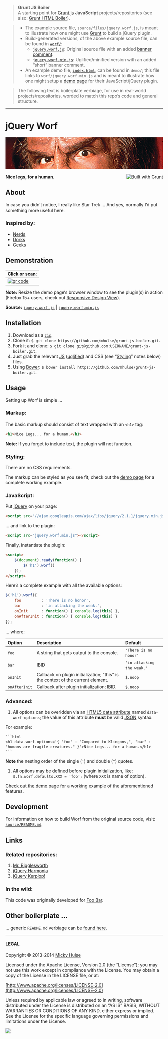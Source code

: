 > **Grunt JS Boiler**  
> A starting point for [Grunt.js](http://gruntjs.com/) **JavaScript** projects/repositories (see also: [Grunt HTML Boiler](https://github.com/mhulse/grunt-html-boiler)).

> * The example source file, `source/files/jquery.worf.js`, is meant to illustrate how one might use [Grunt](http://gruntjs.com/) to build a jQuery plugin.
> * Build-generated versions, of the above example source file, can be found in [`worf/`](worf/):
> 	* [`jquery.worf.js`](https://raw.github.com/mhulse/grunt-js-boiler/gh-pages/worf/jquery.worf.js): Original source file with an added [banner comment](http://gruntjs.com/getting-started#an-example-gruntfile).
> 	* [`jquery.worf.min.js`](https://raw.github.com/mhulse/grunt-js-boiler/gh-pages/worf/jquery.worf.min.js): Uglified/minified version with an added “short” banner comment.
> * An example demo file, [`index.html`](https://raw.githubusercontent.com/mhulse/grunt-js-boiler/gh-pages/demo/index.html), can be found in `demo/`; this file links to `worf/jquery.worf.min.js` and is meant to illustrate how one might setup a [demo page](http://mhulse.github.io/grunt-js-boiler/demo/) for their JavaScript/jQuery plugin.

> The following text is boilerplate verbiage, for use in real-world projects/repositories, worded to match this repo’s code and general structure.

---

# jQuery Worf

![Lieutenant Commander Worf](worf.png)

<a href="http://gruntjs.com/" title="Built with Grunt"><img src="https://cdn.gruntjs.com/builtwith.png" alt="Built with Grunt" align="right"></a>

**Nice legs, for a human.**

## About

In case you didn’t notice, I really like Star Trek … And yes, normally I’d put something more useful here.

### Inspired by:

* [Nerds](http://en.wikipedia.org/wiki/Nerd)
* [Dorks](http://en.wikipedia.org/wiki/Dork)
* [Geeks](http://en.wikipedia.org/wiki/Geek)

## Demonstration

| Click or scan: |
| -------------- |
| [![qr code](http://chart.apis.google.com/chart?cht=qr&chl=https://github.com/mhulse/grunt-js-boiler/&chs=240x240)](http://mhulse.github.io/grunt-js-boiler/demo/) |

**Note:** Resize the demo page‘s browser window to see the plugin(s) in action (Firefox 15+ users, check out [Responsive Design View](https://developer.mozilla.org/en-US/docs/Tools/Responsive_Design_View)).

**Source:** [`jquery.worf.js`](https://raw.github.com/mhulse/grunt-js-boiler/gh-pages/worf/jquery.worf.js) | [`jquery.worf.min.js`](https://raw.github.com/mhulse/grunt-js-boiler/gh-pages/worf/jquery.worf.min.js)

## Installation

1. Download as a [`zip`](https://github.com/mhulse/grunt-js-boiler/archive/gh-pages.zip).
1. Clone it: `$ git clone https://github.com/mhulse/grunt-js-boiler.git`.
1. Fork it and clone: `$ git clone git@github.com:USERNAME/grunt-js-boiler.git`.
1. Just grab the relevant [JS](https://raw.github.com/mhulse/grunt-js-boiler/gh-pages/worf/jquery.worf.js) ([uglified](https://raw.github.com/mhulse/grunt-js-boiler/gh-pages/worf/jquery.worf.min.js)) and CSS (see “[Styling](#styling)” notes below) files.
1. Using [Bower](http://bower.io/): `$ bower install https://github.com/mhulse/grunt-js-boiler.git`.

## Usage

Setting up Worf is simple …

### Markup:

The basic markup should consist of text wrapped with an `<h1>` tag:

```html
<h1>Nice Legs... for a human.</h1>
```

**Note:** If you forget to include text, the plugin will not function.

### Styling:

There are no CSS requirements.

The markup can be styled as you see fit; check out the [demo page](http://mhulse.github.io/grunt-js-boiler/demo/) for a complete working example.

### JavaScript:

Put [jQuery](http://jquery.com/) on your page:

```html
<script src="//ajax.googleapis.com/ajax/libs/jquery/2.1.1/jquery.min.js"></script>
```

… and link to the plugin:

```html
<script src="jquery.worf.min.js"></script>
```

Finally, instantiate the plugin:

```html
<script>
	$(document).ready(function() {
		$('h1').worf()
	});
</script>
```

Here’s a complete example with all the available options:

```js
$('h1').worf({
	foo         : 'There is no honor',
	bar         : 'in attacking the weak.',
	onInit      : function() { console.log(this) },
	onAfterInit : function() { console.log(this) }
});
```

… where:

Option | Description | Default
:-- | :-- | :--
`foo` | A string that gets output to the console. | `'There is no honor'`
`bar` | IBID | `'in attacking the weak.'`
`onInit` | Callback on plugin initialization; "this" is the context of the current element. | `$.noop`
`onAfterInit` | Callback after plugin initialization; IBID. | `$.noop`

### Advanced:

1. All options can be overidden via an [HTML5 data attribute](https://developer.mozilla.org/en-US/docs/Web/Guide/HTML/Using_data_attributes) named `data-worf-options`; the value of this attribute **must** be valid [JSON](http://json.org/) syntax.

 For example:

    ```html
    <h1 data-worf-options='{ "foo" : "Compared to Klingons,", "bar" : "humans are fragile creatures." }'>Nice Legs... for a human.</h1>
    ```

 **Note** the nesting order of the single (`'`) and double (`"`) quotes.

1. All options may be defined before plugin initialization, like: `$.fn.worf.defaults.XXX = 'foo';` (where `XXX` is name of option).

[Check out the demo page](http://mhulse.github.io/grunt-js-boiler/demo/) for a working example of the aforementioned features.

## Development

For information on how to build Worf from the original source code, visit: [`source/README.md`](source/README.md).

## Links

### Related repositories:

1. [Mr. Bigglesworth](https://github.com/mhulse/jquery-bigglesworth)
1. [jQuery Harmonia](https://github.com/mhulse/jquery-harmonia)
1. [jQuery Kerplop!](https://github.com/mhulse/jquery-kerplop)

### In the wild:

This code was originally developed for [Foo Bar](http://foobar.com).

## Other boilerplate …

… generic `README.md` verbiage can be [found here](https://github.com/mhulse/gh-boiler).

---

#### LEGAL

Copyright © 2013-2014 [Micky Hulse](http://mky.io)

Licensed under the Apache License, Version 2.0 (the “License”); you may not use this work except in compliance with the License. You may obtain a copy of the License in the LICENSE file, or at:

[http://www.apache.org/licenses/LICENSE-2.0](http://www.apache.org/licenses/LICENSE-2.0)

Unless required by applicable law or agreed to in writing, software distributed under the License is distributed on an “AS IS” BASIS, WITHOUT WARRANTIES OR CONDITIONS OF ANY KIND, either express or implied. See the License for the specific language governing permissions and limitations under the License.

<img src="https://github.global.ssl.fastly.net/images/icons/emoji/octocat.png">
